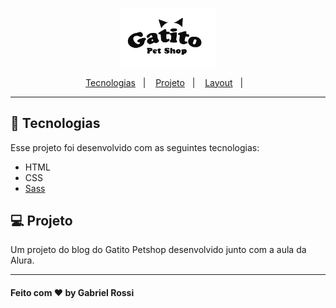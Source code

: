 <p align="center">
  <img src="./assets/img/logo.png" width="30%">
</p>

<p align="center">
  <a href="#-tecnologias">Tecnologias</a>&nbsp;&nbsp;&nbsp;|&nbsp;&nbsp;&nbsp;
  <a href="#-projeto">Projeto</a>&nbsp;&nbsp;&nbsp;|&nbsp;&nbsp;&nbsp;
  <a href="#-layout">Layout</a>&nbsp;&nbsp;&nbsp;|&nbsp;&nbsp;&nbsp;
</p>

---

## 🚀 Tecnologias

Esse projeto foi desenvolvido com as seguintes tecnologias:

- HTML
- CSS
- [Sass](https://sass-lang.com/)

## 💻 Projeto

Um projeto do blog do Gatito Petshop desenvolvido junto com a aula da Alura.

---

#### Feito com ♥ by Gabriel Rossi
